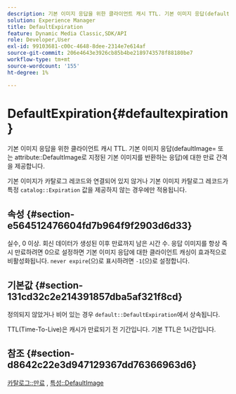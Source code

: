 ```yaml
---
description: 기본 이미지 응답을 위한 클라이언트 캐시 TTL. 기본 이미지 응답(defaultImage= 또는 특성 DefaultImage로 지정된 기본 이미지를 반환하는 응답)에 대한 만료 간격을 제공합니다.
solution: Experience Manager
title: DefaultExpiration
feature: Dynamic Media Classic,SDK/API
role: Developer,User
exl-id: 99103681-c00c-4648-8dee-2314e7e614af
source-git-commit: 206e4643e3926cb85b4be2189743578f88180be7
workflow-type: tm+mt
source-wordcount: '155'
ht-degree: 1%

---
```


# DefaultExpiration{#defaultexpiration}

기본 이미지 응답을 위한 클라이언트 캐시 TTL. 기본 이미지 응답(defaultImage= 또는 attribute::DefaultImage로 지정된 기본 이미지를 반환하는 응답)에 대한 만료 간격을 제공합니다.

기본 이미지가 카탈로그 레코드와 연결되어 있지 않거나 기본 이미지 카탈로그 레코드가 특정 `catalog::Expiration` 값을 제공하지 않는 경우에만 적용됩니다.

## 속성 {#section-e564512476604fd7b964f9f2903d6d33}

실수, 0 이상. 회신 데이터가 생성된 이후 만료까지 남은 시간 수. 응답 이미지를 항상 즉시 만료하려면 0으로 설정하면 기본 이미지 응답에 대한 클라이언트 캐싱이 효과적으로 비활성화됩니다. `never expire`(으)로 표시하려면 `-1`(으)로 설정합니다.

## 기본값 {#section-131cd32c2e214391857dba5af321f8cd}

정의되지 않았거나 비어 있는 경우 `default::DefaultExpiration`에서 상속됩니다.

TTL(Time-To-Live)은 캐시가 만료되기 전 기간입니다. 기본 TTL은 1시간입니다.

## 참조 {#section-d8642c22e3d947129367dd76366963d6}

[카탈로그::만료](../../../../../is-api/image-catalog/image-serving-api-ref/c-image-catalog-reference/c-image-svg-data-reference/c-svg-data-reference/r-expiration-svg.md#reference-a7afd668ecbb4d2da65d86259aa6a28a) , [특성::DefaultImage](../../../../../is-api/image-catalog/image-serving-api-ref/c-image-catalog-reference/c-attributes-reference/r-is-cat-defaultimage.md#reference-8e9900e129f54ed68462a3c2fc3bc433)
